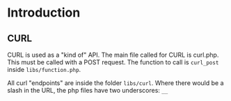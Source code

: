 
# Introduction

## CURL

CURL is used as a "kind of" API. The main file called for CURL is curl.php.
This must be called with a POST request.
The function to call is `curl_post` inside `libs/function.php`.

All curl "endpoints" are inside the folder `libs/curl`.
Where there would be a slash in the URL, the php files have two underscores: `__`